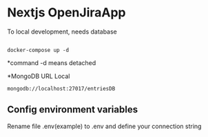 # Nextjs OpenJiraApp

To local development, needs database
```

docker-compose up -d
```


*command -d means detached

*MongoDB URL Local
```
mongodb://localhost:27017/entriesDB

```

## Config environment variables

Rename file .env(example) to .env and define your connection string